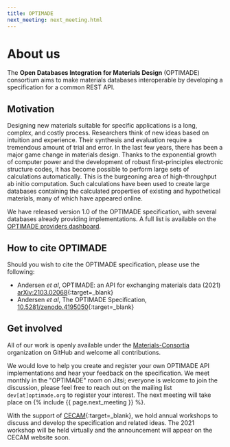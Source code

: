 ```yaml
---
title: OPTIMADE
next_meeting: next_meeting.html
---
```


# About us

The **Open Databases Integration for Materials Design** (OPTIMADE) consortium
aims to make materials databases interoperable by developing a specification
for a common REST API.

## Motivation

Designing new materials suitable for specific applications is a long,
complex, and costly process. Researchers think of new ideas based on
intuition and experience. Their synthesis and evaluation require a
tremendous amount of trial and error. In the last few years, there has
been a major game change in materials design. Thanks to the exponential
growth of computer power and the development of robust first-principles
electronic structure codes, it has become possible to perform large sets
of calculations automatically. This is the burgeoning area of
high-throughput ab initio computation. Such calculations have been used
to create large databases containing the calculated properties of
existing and hypothetical materials, many of which have appeared online.

We have released version 1.0 of the OPTIMADE specification, with several
databases already providing implementations. A full list is available on
the [OPTIMADE providers dashboard](https://www.optimade.org/providers-dashboard/).

## How to cite OPTIMADE

Should you wish to cite the OPTIMADE specification, please use the following:

- Andersen *et al*, OPTIMADE: an API for exchanging materials data (2021) [arXiv:2103.02068](https://arxiv.org/abs/2103.02068){:target=_blank}
- Andersen *et al*, The OPTIMADE Specification, [10.5281/zenodo.4195050](https://doi.org/10.5281/zenodo.4195050){:target=_blank}

## Get involved

All of our work is openly available under the
[Materials-Consortia](https://github.com/Materials-Consortia/) organization on
GitHub and welcome all contributions.

We would love to help you create and register your own OPTIMADE API
implementations and hear your feedback on the specification.
We meet monthly in the "OPTIMADE" room on Jitsi; everyone is welcome to
join the discussion, please feel free to reach out on the mailing list
`dev[at]optimade.org` to register your interest.
The next meeting will take place on {% include {{ page.next_meeting }} %}.


With the support of [CECAM](www.cecam.org){:target=_blank}, we hold annual
workshops to discuss and develop the specification and related ideas.
The 2021 workshop will be held virtually and the announcement will appear
on the CECAM website soon.
